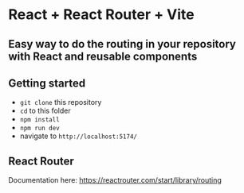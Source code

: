 # React + React Router + Vite

## Easy way to do the routing in your repository with React and reusable components

## Getting started

- `git clone` this repository
- `cd` to this folder
- `npm install`
- `npm run dev`
- navigate to `http://localhost:5174/`

## React Router

Documentation here: https://reactrouter.com/start/library/routing

